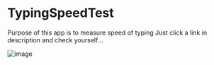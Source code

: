 # TypingSpeedTest
Purpose of this app is to measure speed of typing
Just click a link in description and check yourself...

![image](https://user-images.githubusercontent.com/93322229/174973822-8940fec9-083e-4dc1-8db5-3c5f2e98684d.png)
